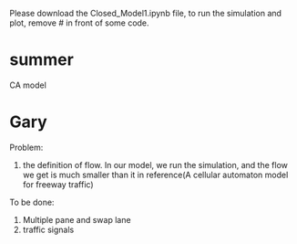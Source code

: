 Please download the Closed_Model1.ipynb file, to run the simulation and plot, remove # in front of some code.

# summer

CA model

# Gary

Problem:

1. the definition of flow. In our model, we run the simulation, and the flow we get is much smaller than it in reference(A cellular automaton model for freeway traffic)

To be done:

1. Multiple pane and swap lane
2. traffic signals
